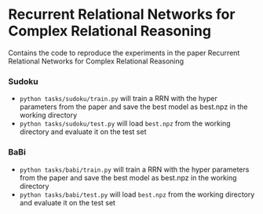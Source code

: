 # Recurrent Relational Networks for Complex Relational Reasoning

Contains the code to reproduce the experiments in the paper Recurrent Relational Networks for Complex Relational Reasoning

### Sudoku

 * `python tasks/sudoku/train.py` will train a RRN with the hyper parameters from the paper and save the best model as best.npz in the working directory
 * `python tasks/sudoku/test.py` will load `best.npz` from the working directory and evaluate it on the test set


### BaBi

 * `python tasks/babi/train.py` will train a RRN with the hyper parameters from the paper and save the best model as best.npz in the working directory
 * `python tasks/babi/test.py` will load `best.npz` from the working directory and evaluate it on the test set
